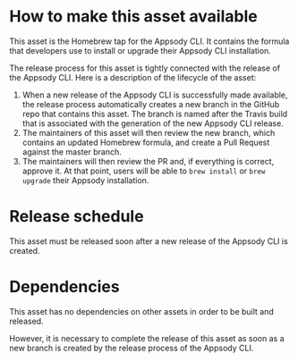 # How to make this asset available
This asset is the Homebrew tap for the Appsody CLI. It contains the formula that developers use to install or upgrade their Appsody CLI installation. 

The release process for this asset is tightly connected with the release of the Appsody CLI. Here is a description of the lifecycle of the asset:
1) When a new release of the Appsody CLI is successfully made available, the release process automatically creates a new branch in the GitHub repo that contains this asset. The branch is named after the Travis build that is associated with the generation of the new Appsody CLI release.
1) The maintainers of this asset will then review the new branch, which contains an updated Homebrew formula, and create a Pull Request against the master branch.
1) The maintainers will then review the PR and, if everything is correct, approve it. At that point, users will be able to `brew install` or `brew upgrade` their Appsody installation.

# Release schedule
This asset must be released soon after a new release of the Appsody CLI is created.

# Dependencies
This asset has no dependencies on other assets in order to be built and released.

However, it is necessary to complete the release of this asset as soon as a new branch is created by the release process of the Appsody CLI.